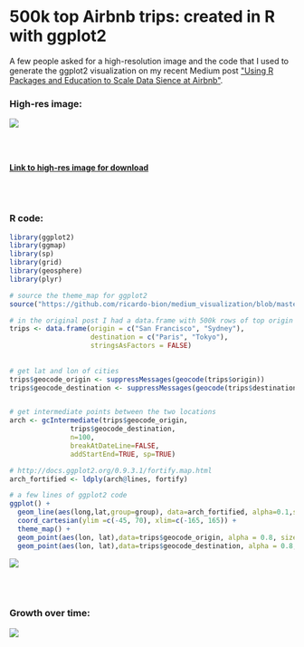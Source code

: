 # 500k top Airbnb trips: created in R with ggplot2

A few people asked for a high-resolution image and the code that I used to generate the ggplot2 visualization on my recent Medium post ["Using R Packages and Education to Scale Data Sience at Airbnb"](https://medium.com/airbnb-engineering/using-r-packages-and-education-to-scale-data-science-at-airbnb-906faa58e12d).

### High-res image:


![](top_airbnb_trips.png)

<br>
<br>

[**Link to high-res image for download**](https://dl.dropboxusercontent.com/u/2364714/top_airbnb_trips.png)

<br>
<br>

### R code:


```r
library(ggplot2)
library(ggmap)
library(sp)
library(grid)
library(geosphere)
library(plyr)
```



```r
# source the theme_map for ggplot2
source("https://github.com/ricardo-bion/medium_visualization/blob/master/theme_map.R")

# in the original post I had a data.frame with 500k rows of top origin destination pairs
trips <- data.frame(origin = c("San Francisco", "Sydney"), 
                    destination = c("Paris", "Tokyo"), 
                    stringsAsFactors = FALSE)
  
  
# get lat and lon of cities
trips$geocode_origin <- suppressMessages(geocode(trips$origin))
trips$geocode_destination <- suppressMessages(geocode(trips$destination))


# get intermediate points between the two locations
arch <- gcIntermediate(trips$geocode_origin,
               trips$geocode_destination,
               n=100,
               breakAtDateLine=FALSE, 
               addStartEnd=TRUE, sp=TRUE)

# http://docs.ggplot2.org/0.9.3.1/fortify.map.html
arch_fortified <- ldply(arch@lines, fortify)

# a few lines of ggplot2 code
ggplot() +
  geom_line(aes(long,lat,group=group), data=arch_fortified, alpha=0.1,size=1, colour="skyblue1") +
  coord_cartesian(ylim =c(-45, 70), xlim=c(-165, 165)) +
  theme_map() +
  geom_point(aes(lon, lat),data=trips$geocode_origin, alpha = 0.8, size = 1, colour = "white") +
  geom_point(aes(lon, lat),data=trips$geocode_destination, alpha = 0.8, size = 1, colour = "white")
```

![](README_files/figure-html/unnamed-chunk-2-1.png)

<br>
<br>

### Growth over time:

![](popular_routes.gif)
